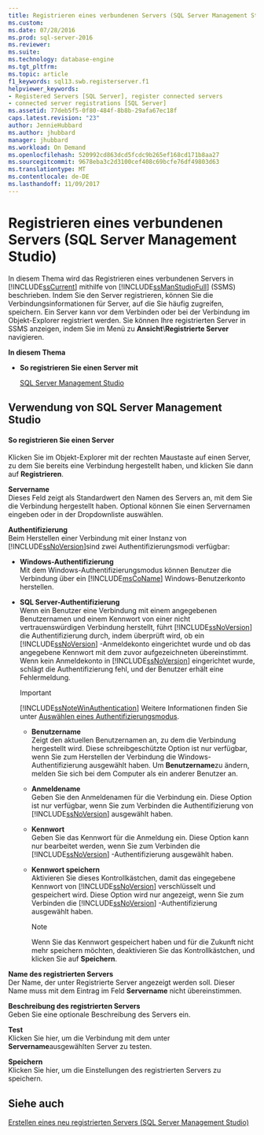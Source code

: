 ```yaml
---
title: Registrieren eines verbundenen Servers (SQL Server Management Studio) | Microsoft-Dokumentation
ms.custom: 
ms.date: 07/28/2016
ms.prod: sql-server-2016
ms.reviewer: 
ms.suite: 
ms.technology: database-engine
ms.tgt_pltfrm: 
ms.topic: article
f1_keywords: sql13.swb.registerserver.f1
helpviewer_keywords:
- Registered Servers [SQL Server], register connected servers
- connected server registrations [SQL Server]
ms.assetid: 77deb5f5-0f80-484f-8b8b-29afa67ec18f
caps.latest.revision: "23"
author: JennieHubbard
ms.author: jhubbard
manager: jhubbard
ms.workload: On Demand
ms.openlocfilehash: 520992cd863dcd5fcdc9b265ef168cd171b8aa27
ms.sourcegitcommit: 9678eba3c2d3100cef408c69bcfe76df49803d63
ms.translationtype: MT
ms.contentlocale: de-DE
ms.lasthandoff: 11/09/2017
---
```

# <a name="register-a-connected-server-sql-server-management-studio"></a>Registrieren eines verbundenen Servers (SQL Server Management Studio)
  In diesem Thema wird das Registrieren eines verbundenen Servers in [!INCLUDE[ssCurrent](../../includes/sscurrent-md.md)] mithilfe von [!INCLUDE[ssManStudioFull](../../includes/ssmanstudiofull-md.md)] (SSMS) beschrieben. Indem Sie den Server registrieren, können Sie die Verbindungsinformationen für Server, auf die Sie häufig zugreifen, speichern. Ein Server kann vor dem Verbinden oder bei der Verbindung im Objekt-Explorer registriert werden.  Sie können Ihre registrierten Server in SSMS anzeigen, indem Sie im Menü zu **Ansicht**\\**Registrierte Server** navigieren.
  
 **In diesem Thema**  
  
-   **So registrieren Sie einen Server mit**  
  
     [SQL Server Management Studio](#SSMSProcedure)  
  
##  <a name="SSMSProcedure"></a> Verwendung von SQL Server Management Studio  
  
#### <a name="to-register-a-connected-server"></a>So registrieren Sie einen Server  
  
Klicken Sie im Objekt-Explorer mit der rechten Maustaste auf einen Server, zu dem Sie bereits eine Verbindung hergestellt haben, und klicken Sie dann auf **Registrieren**.
  
**Servername**  
Dieses Feld zeigt als Standardwert den Namen des Servers an, mit dem Sie die Verbindung hergestellt haben.  Optional können Sie einen Servernamen eingeben oder in der Dropdownliste auswählen.

**Authentifizierung**  
Beim Herstellen einer Verbindung mit einer Instanz von [!INCLUDE[ssNoVersion](../../includes/ssnoversion-md.md)]sind zwei Authentifizierungsmodi verfügbar: 

-    **Windows-Authentifizierung**  
Mit dem Windows-Authentifizierungsmodus können Benutzer die Verbindung über ein [!INCLUDE[msCoName](../../includes/msconame-md.md)] Windows-Benutzerkonto herstellen. 

-    **SQL Server-Authentifizierung**   
Wenn ein Benutzer eine Verbindung mit einem angegebenen Benutzernamen und einem Kennwort von einer nicht vertrauenswürdigen Verbindung herstellt, führt [!INCLUDE[ssNoVersion](../../includes/ssnoversion-md.md)] die Authentifizierung durch, indem überprüft wird, ob ein [!INCLUDE[ssNoVersion](../../includes/ssnoversion-md.md)] -Anmeldekonto eingerichtet wurde und ob das angegebene Kennwort mit dem zuvor aufgezeichneten übereinstimmt. Wenn kein Anmeldekonto in [!INCLUDE[ssNoVersion](../../includes/ssnoversion-md.md)] eingerichtet wurde, schlägt die Authentifizierung fehl, und der Benutzer erhält eine Fehlermeldung.

     > [!IMPORTANT]  
     > [!INCLUDE[ssNoteWinAuthentication](../../includes/ssnotewinauthentication-md.md)] Weitere Informationen finden Sie unter [Auswählen eines Authentifizierungsmodus](../../relational-databases/security/choose-an-authentication-mode.md).  

     -    **Benutzername**  
Zeigt den aktuellen Benutzernamen an, zu dem die Verbindung hergestellt wird. Diese schreibgeschützte Option ist nur verfügbar, wenn Sie zum Herstellen der Verbindung die Windows-Authentifizierung ausgewählt haben. Um **Benutzername**zu ändern, melden Sie sich bei dem Computer als ein anderer Benutzer an. 

     -    **Anmeldename**  
Geben Sie den Anmeldenamen für die Verbindung ein. Diese Option ist nur verfügbar, wenn Sie zum Verbinden die Authentifizierung von [!INCLUDE[ssNoVersion](../../includes/ssnoversion-md.md)] ausgewählt haben.  

     -    **Kennwort**  
Geben Sie das Kennwort für die Anmeldung ein. Diese Option kann nur bearbeitet werden, wenn Sie zum Verbinden die [!INCLUDE[ssNoVersion](../../includes/ssnoversion-md.md)] -Authentifizierung ausgewählt haben. 

     -    **Kennwort speichern**  
Aktivieren Sie dieses Kontrollkästchen, damit das eingegebene Kennwort von [!INCLUDE[ssNoVersion](../../includes/ssnoversion-md.md)] verschlüsselt und gespeichert wird. Diese Option wird nur angezeigt, wenn Sie zum Verbinden die [!INCLUDE[ssNoVersion](../../includes/ssnoversion-md.md)] -Authentifizierung ausgewählt haben.  

          > [!NOTE]  
          > Wenn Sie das Kennwort gespeichert haben und für die Zukunft nicht mehr speichern möchten, deaktivieren Sie das Kontrollkästchen, und klicken Sie auf **Speichern**.  

**Name des registrierten Servers**  
Der Name, der unter Registrierte Server angezeigt werden soll. Dieser Name muss mit dem Eintrag im Feld **Servername** nicht übereinstimmen.  
  
**Beschreibung des registrierten Servers**  
Geben Sie eine optionale Beschreibung des Servers ein.  
  
**Test**  
Klicken Sie hier, um die Verbindung mit dem unter **Servername**ausgewählten Server zu testen.  
  
**Speichern**  
Klicken Sie hier, um die Einstellungen des registrierten Servers zu speichern. 

## <a name="see-also"></a>Siehe auch  
[Erstellen eines neu registrierten Servers (SQL Server Management Studio)](../../tools/sql-server-management-studio/create-a-new-registered-server-sql-server-management-studio.md)
  
  
